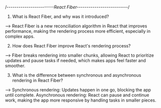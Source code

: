 /*------------------------React Fiber--------------------------*/


1. What is React Fiber, and why was it introduced?

--> React Fiber is a new reconciliation algorithm in React that improves performance, making the rendering process more efficient, especially in complex apps.


2. How does React Fiber improve React's rendering process?

--> Fiber breaks rendering into smaller chunks, allowing React to prioritize updates and pause tasks if needed, which makes apps feel faster and smoother.


3. What is the difference between synchronous and asynchronous rendering in React Fiber?

--> Synchronous rendering: Updates happen in one go, blocking the app until complete.
Asynchronous rendering: React can pause and continue work, making the app more responsive by handling tasks in smaller pieces.

